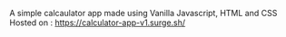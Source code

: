 A simple calcaulator app made using Vanilla Javascript, HTML and CSS
Hosted on : https://calculator-app-v1.surge.sh/
